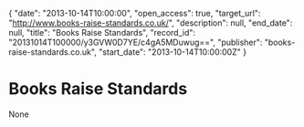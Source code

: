 {
  "date": "2013-10-14T10:00:00", 
  "open_access": true, 
  "target_url": "http://www.books-raise-standards.co.uk/", 
  "description": null, 
  "end_date": null, 
  "title": "Books Raise Standards", 
  "record_id": "20131014T100000/y3GVW0D7YE/c4gA5MDuwug==", 
  "publisher": "books-raise-standards.co.uk", 
  "start_date": "2013-10-14T10:00:00Z"
}

# Books Raise Standards

None